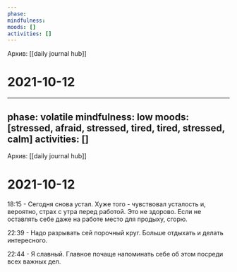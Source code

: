 ```yaml
---
phase:
mindfulness:
moods: []
activities: []
---
```

Архив: [[daily journal hub]]
# 2021-10-12
---
phase: volatile
mindfulness: low
moods: [stressed, afraid, stressed, tired, tired, stressed, calm]
activities: []
---
Архив: [[daily journal hub]]
# 2021-10-12

18:15 - Сегодня снова устал. Хуже того - чувствовал усталость и, вероятно, страх с утра перед работой. Это не здорово. Если не оставлять себе даже на работе место для продыху, сгорю.

22:39 - Надо разрывать сей порочный круг. Больше отдыхать и делать интересного.

22:44 - Я славный. Главное почаще напоминать себе об этом посреди всех важных дел.
